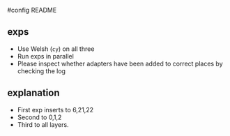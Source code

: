#config README

## exps 

- Use Welsh (`cy`) on all three
- Run exps in parallel
- Please inspect whether adapters have been added to correct places by checking the log

## explanation
 
- First exp inserts to 6,21,22 
- Second to 0,1,2
- Third to all layers.
